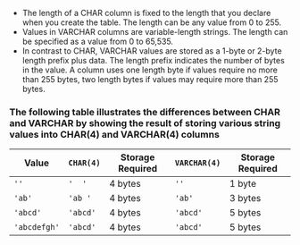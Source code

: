 * The length of a CHAR column is fixed to the length that you declare when you create the table. The length can be any
  value from 0 to 255.
* Values in VARCHAR columns are variable-length strings. The length can be specified as a value from 0 to 65,535.
* In contrast to CHAR, VARCHAR values are stored as a 1-byte or 2-byte length prefix plus data. The length prefix
  indicates the number of bytes in the value. A column uses one length byte if values require no more than 255 bytes,
  two length bytes if values may require more than 255 bytes.

### The following table illustrates the differences between CHAR and VARCHAR by showing the result of storing various string values into CHAR(4) and VARCHAR(4) columns

| Value        | `CHAR(4)` | Storage Required | `VARCHAR(4)` | Storage Required |
|--------------|-----------|------------------|--------------|------------------|
| `''`         | `'  '`    | 4 bytes          | `''`         | 1 byte           |
| `'ab'`       | `'ab '`   | 4 bytes          | `'ab'`       | 3 bytes          |
| `'abcd'`     | `'abcd'`  | 4 bytes          | `'abcd'`     | 5 bytes          |
| `'abcdefgh'` | `'abcd'`  | 4 bytes          | `'abcd'`     | 5 bytes          |